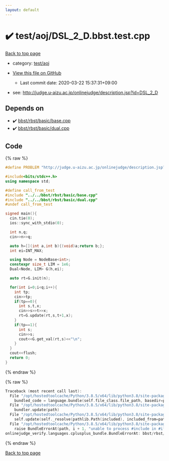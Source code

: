 ```yaml
---
layout: default
---
```


<!-- mathjax config similar to math.stackexchange -->
<script type="text/javascript" async
  src="https://cdnjs.cloudflare.com/ajax/libs/mathjax/2.7.5/MathJax.js?config=TeX-MML-AM_CHTML">
</script>
<script type="text/x-mathjax-config">
  MathJax.Hub.Config({
    TeX: { equationNumbers: { autoNumber: "AMS" }},
    tex2jax: {
      inlineMath: [ ['$','$'] ],
      processEscapes: true
    },
    "HTML-CSS": { matchFontHeight: false },
    displayAlign: "left",
    displayIndent: "2em"
  });
</script>

<script type="text/javascript" src="https://cdnjs.cloudflare.com/ajax/libs/jquery/3.4.1/jquery.min.js"></script>
<script src="https://cdn.jsdelivr.net/npm/jquery-balloon-js@1.1.2/jquery.balloon.min.js" integrity="sha256-ZEYs9VrgAeNuPvs15E39OsyOJaIkXEEt10fzxJ20+2I=" crossorigin="anonymous"></script>
<script type="text/javascript" src="../../../assets/js/copy-button.js"></script>
<link rel="stylesheet" href="../../../assets/css/copy-button.css" />


# :heavy_check_mark: test/aoj/DSL_2_D.bbst.test.cpp

<a href="../../../index.html">Back to top page</a>

* category: <a href="../../../index.html#0d0c91c0cca30af9c1c9faef0cf04aa9">test/aoj</a>
* <a href="{{ site.github.repository_url }}/blob/master/test/aoj/DSL_2_D.bbst.test.cpp">View this file on GitHub</a>
    - Last commit date: 2020-03-22 15:37:31+09:00


* see: <a href="http://judge.u-aizu.ac.jp/onlinejudge/description.jsp?id=DSL_2_D">http://judge.u-aizu.ac.jp/onlinejudge/description.jsp?id=DSL_2_D</a>


## Depends on

* :heavy_check_mark: <a href="../../../library/bbst/rbst/basic/base.cpp.html">bbst/rbst/basic/base.cpp</a>
* :heavy_check_mark: <a href="../../../library/bbst/rbst/basic/dual.cpp.html">bbst/rbst/basic/dual.cpp</a>


## Code

<a id="unbundled"></a>
{% raw %}
```cpp
#define PROBLEM "http://judge.u-aizu.ac.jp/onlinejudge/description.jsp?id=DSL_2_D"

#include<bits/stdc++.h>
using namespace std;

#define call_from_test
#include "../../bbst/rbst/basic/base.cpp"
#include "../../bbst/rbst/basic/dual.cpp"
#undef call_from_test

signed main(){
  cin.tie(0);
  ios::sync_with_stdio(0);

  int n,q;
  cin>>n>>q;

  auto h=[](int a,int b){(void)a;return b;};
  int ei=INT_MAX;

  using Node = NodeBase<int>;
  constexpr size_t LIM = 1e6;
  Dual<Node, LIM> G(h,ei);

  auto rt=G.init(n);

  for(int i=0;i<q;i++){
    int tp;
    cin>>tp;
    if(tp==0){
      int s,t,x;
      cin>>s>>t>>x;
      rt=G.update(rt,s,t+1,x);
    }
    if(tp==1){
      int s;
      cin>>s;
      cout<<G.get_val(rt,s)<<"\n";
    }
  }
  cout<<flush;
  return 0;
}

```
{% endraw %}

<a id="bundled"></a>
{% raw %}
```cpp
Traceback (most recent call last):
  File "/opt/hostedtoolcache/Python/3.8.5/x64/lib/python3.8/site-packages/onlinejudge_verify/docs.py", line 349, in write_contents
    bundled_code = language.bundle(self.file_class.file_path, basedir=pathlib.Path.cwd())
  File "/opt/hostedtoolcache/Python/3.8.5/x64/lib/python3.8/site-packages/onlinejudge_verify/languages/cplusplus.py", line 185, in bundle
    bundler.update(path)
  File "/opt/hostedtoolcache/Python/3.8.5/x64/lib/python3.8/site-packages/onlinejudge_verify/languages/cplusplus_bundle.py", line 399, in update
    self.update(self._resolve(pathlib.Path(included), included_from=path))
  File "/opt/hostedtoolcache/Python/3.8.5/x64/lib/python3.8/site-packages/onlinejudge_verify/languages/cplusplus_bundle.py", line 398, in update
    raise BundleErrorAt(path, i + 1, "unable to process #include in #if / #ifdef / #ifndef other than include guards")
onlinejudge_verify.languages.cplusplus_bundle.BundleErrorAt: bbst/rbst/basic/dual.cpp: line 6: unable to process #include in #if / #ifdef / #ifndef other than include guards

```
{% endraw %}

<a href="../../../index.html">Back to top page</a>


